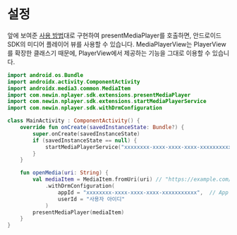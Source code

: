 # 설정

앞에 보여준 [사용 방법](../../how-to-use/home.md)대로 구현하여 presentMediaPlayer를 호출하면, 안드로이드 SDK의 미디어 플레이어 뷰를 사용할 수 있습니다. MediaPlayerView는 PlayerView를 확장한 클래스기 때문에, PlayerView에서 제공하는 기능을 그대로 이용할 수 있습니다. 

```kotlin
import android.os.Bundle
import androidx.activity.ComponentActivity
import androidx.media3.common.MediaItem
import com.newin.nplayer.sdk.extensions.presentMediaPlayer
import com.newin.nplayer.sdk.extensions.startMediaPlayerService
import com.newin.nplayer.sdk.withDrmConfiguration

class MainActivity : ComponentActivity() {
    override fun onCreate(savedInstanceState: Bundle?) {
        super.onCreate(savedInstanceState)
        if (savedInstanceState == null) {
            startMediaPlayerService("xxxxxxxx-xxxx-xxxx-xxxx-xxxxxxxxxxx")  // App 아이디
        }
    }

    fun openMedia(uri: String) {
        val mediaItem = MediaItem.fromUri(uri) // "https://example.com/media.mp4"
            .withDrmConfiguration(
                appId = "xxxxxxxx-xxxx-xxxx-xxxx-xxxxxxxxxxx",  // App 아이디
                userId = "사용자 아이디"
            )
        presentMediaPlayer(mediaItem)
    }
}
```